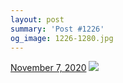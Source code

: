 ```yaml
---
layout: post
summary: 'Post #1226'
og_image: 1226-1280.jpg
---
```


<p>
  <time>
    <a href="/1226">November 7, 2020</a>
  </time>
  <a href="/1226">
    <img src="{{ site.assets_url }}/1226-640.jpg" srcset="{{ site.assets_url }}/1226-320.jpg 320w, {{ site.assets_url }}/1226-640.jpg 640w, {{ site.assets_url }}/1226-960.jpg 960w, {{ site.assets_url }}/1226-1280.jpg 1280w" sizes="(min-width: 700px) 50vw, calc(100vw - 2rem)" />
  </a>
</p>
